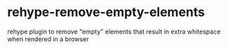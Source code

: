 # rehype-remove-empty-elements

rehype plugin to remove "empty" elements that result in extra whitespace when rendered in a browser
